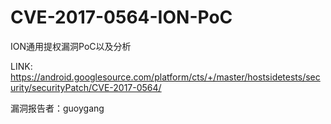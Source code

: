 # CVE-2017-0564-ION-PoC
ION通用提权漏洞PoC以及分析

LINK: https://android.googlesource.com/platform/cts/+/master/hostsidetests/security/securityPatch/CVE-2017-0564/

漏洞报告者：guoygang

